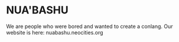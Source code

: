 # NUA'BASHU
   
We are people who were bored and wanted to create a conlang.
Our website is here: nuabashu.neocities.org
